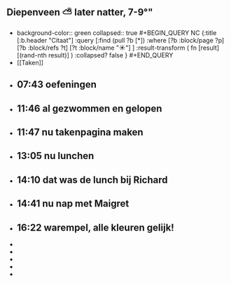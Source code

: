 ## Diepenveen ⛅ later natter, 7-9°"
- background-color:: green
  collapsed:: true
  #+BEGIN_QUERY NC 
  {:title [:b.header "Citaat"]
   :query [:find (pull ?b [*])
     :where 
       [?b :block/page ?p]
       [?b :block/refs ?t]
       [?t :block/name "☀️"]
   ]
   :result-transform ( fn [result] [(rand-nth result)] )
   :collapsed? false
  }
  #+END_QUERY
- [[Taken]]
- ## 07:43 oefeningen
- ## 11:46 al gezwommen en gelopen
- ## 11:47 nu takenpagina maken
- ## 13:05  nu lunchen
- ## 14:10 dat was de lunch bij Richard
- ## 14:41 nu nap met Maigret
- ## 16:22 warempel, alle kleuren gelijk!
-
-
-
-
-